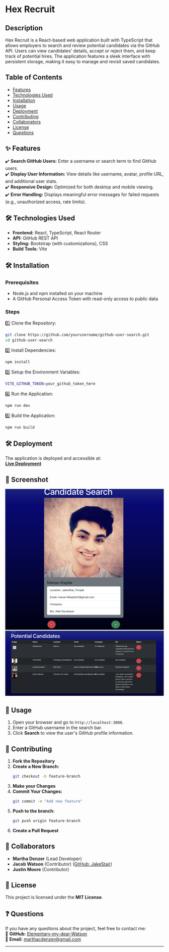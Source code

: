 # **Hex Recruit**  

## Description  
Hex Recruit is a React-based web application built with TypeScript that allows employers to search and review potential candidates via the GitHub API. Users can view candidates' details, accept or reject them, and keep track of potential hires. The application features a sleek interface with persistent storage, making it easy to manage and revisit saved candidates.  

## Table of Contents  
- [Features](#features)  
- [Technologies Used](#technologies-used)  
- [Installation](#installation)  
- [Usage](#usage)  
- [Deployment](#deployment)  
- [Contributing](#contributing)  
- [Collaborators](#collaborators)  
- [License](#license)  
- [Questions](#questions)  

## ✨ Features  
✔️ **Search GitHub Users:** Enter a username or search term to find GitHub users.  
✔️ **Display User Information:** View details like username, avatar, profile URL, and additional user stats.  
✔️ **Responsive Design:** Optimized for both desktop and mobile viewing.  
✔️ **Error Handling:** Displays meaningful error messages for failed requests (e.g., unauthorized access, rate limits).  

## 🛠 Technologies Used  
- **Frontend:** React, TypeScript, React Router  
- **API:** GitHub REST API  
- **Styling:** Bootstrap (with customizations), CSS  
- **Build Tools:** Vite  

## 🛠 Installation  

### Prerequisites  
- Node.js and npm installed on your machine  
- A GitHub Personal Access Token with read-only access to public data  

### Steps  

1️⃣ Clone the Repository:  
```bash
git clone https://github.com/yourusername/github-user-search.git
cd github-user-search
```  

2️⃣ Install Dependencies:  
```bash
npm install
```  

3️⃣ Setup the Environment Variables:  
```bash
VITE_GITHUB_TOKEN=your_github_token_here
```  

4️⃣ Run the Application:  
```bash
npm run dev
```  

5️⃣ Build the Application:  
```bash
npm run build
```  

## 🛠 Deployment  
The application is deployed and accessible at:  
[**Live Deployment**](https://hex-recruit.onrender.com)  

## 📸 Screenshot  
![Hex Recruit Screenshot](./public/home.png)
![Hex Recruit Screenshot](./public/saved.png)

## 🚀 Usage  
1. Open your browser and go to `http://localhost:3000`.  
2. Enter a GitHub username in the search bar.  
3. Click **Search** to view the user's GitHub profile information.  

## 🤝 Contributing  
1. **Fork the Repository**  
2. **Create a New Branch:**  
   ```bash
   git checkout -b feature-branch
   ```  
3. **Make your Changes**  
4. **Commit Your Changes:**  
   ```bash
   git commit -m "Add new feature"
   ```  
5. **Push to the branch:**  
   ```bash
   git push origin feature-branch
   ```  
6. **Create a Pull Request**  

## 👥 Collaborators  
- **Martha Denzer** (Lead Developer)  
- **Jacob Watson** (Contributor) ([GitHub: JakeStair](https://github.com/JakeStair)) 
- **Justin Moore** (Contributor)

## 📝 License  
This project is licensed under the **MIT License**.  

## ❓ Questions  
If you have any questions about the project, feel free to contact me:  
📌 **GitHub:** [Elementary-my-dear-Watson](https://github.com/Elementary-my-dear-Watson)  
📩 **Email:** [marthacdenzer@gmail.com](mailto:marthacdenzer@gmail.com)  

---

